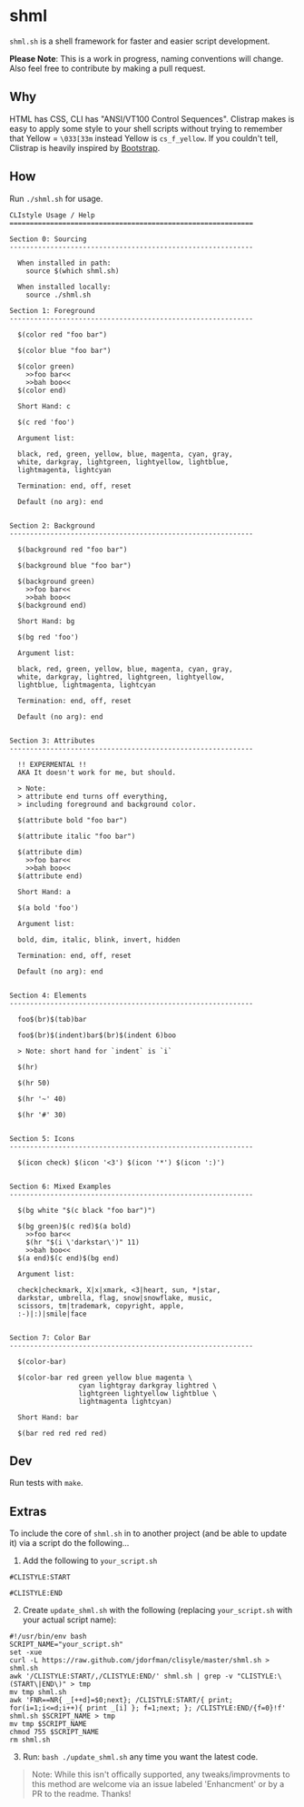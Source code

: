 shml
====

`shml.sh` is a shell framework for faster and easier script development.

**Please Note**: This is a work in progress, naming conventions will change.  Also feel free to contribute by making a pull request.

## Why

HTML has CSS, CLI has "ANSI/VT100 Control Sequences".  Clistrap makes is easy to apply some style to your shell scripts without trying to remember that Yellow = `\033[33m` instead Yellow is `cs_f_yellow`. If you couldn't tell, Clistrap is heavily inspired by [Bootstrap](http://getbootstrap.com).

## How

Run `./shml.sh` for usage.
```
CLIstyle Usage / Help
============================================================

Section 0: Sourcing
------------------------------------------------------------

  When installed in path:
    source $(which shml.sh)

  When installed locally:
    source ./shml.sh

Section 1: Foreground
------------------------------------------------------------

  $(color red "foo bar")

  $(color blue "foo bar")

  $(color green)
    >>foo bar<<
    >>bah boo<<
  $(color end)

  Short Hand: c

  $(c red 'foo')

  Argument list:

  black, red, green, yellow, blue, magenta, cyan, gray,
  white, darkgray, lightgreen, lightyellow, lightblue,
  lightmagenta, lightcyan

  Termination: end, off, reset

  Default (no arg): end


Section 2: Background
------------------------------------------------------------

  $(background red "foo bar")

  $(background blue "foo bar")

  $(background green)
    >>foo bar<<
    >>bah boo<<
  $(background end)

  Short Hand: bg

  $(bg red 'foo')

  Argument list:

  black, red, green, yellow, blue, magenta, cyan, gray,
  white, darkgray, lightred, lightgreen, lightyellow,
  lightblue, lightmagenta, lightcyan

  Termination: end, off, reset

  Default (no arg): end


Section 3: Attributes
------------------------------------------------------------

  !! EXPERMENTAL !!
  AKA It doesn't work for me, but should.

  > Note:
  > attribute end turns off everything,
  > including foreground and background color.

  $(attribute bold "foo bar")

  $(attribute italic "foo bar")

  $(attribute dim)
    >>foo bar<<
    >>bah boo<<
  $(attribute end)

  Short Hand: a

  $(a bold 'foo')

  Argument list:

  bold, dim, italic, blink, invert, hidden

  Termination: end, off, reset

  Default (no arg): end


Section 4: Elements
------------------------------------------------------------

  foo$(br)$(tab)bar

  foo$(br)$(indent)bar$(br)$(indent 6)boo

  > Note: short hand for `indent` is `i`

  $(hr)

  $(hr 50)

  $(hr '~' 40)

  $(hr '#' 30)


Section 5: Icons
------------------------------------------------------------

  $(icon check) $(icon '<3') $(icon '*') $(icon ':)')


Section 6: Mixed Examples
------------------------------------------------------------

  $(bg white "$(c black "foo bar")")

  $(bg green)$(c red)$(a bold)
    >>foo bar<<
    $(hr "$(i \'darkstar\')" 11)
    >>bah boo<<
  $(a end)$(c end)$(bg end)

  Argument list:

  check|checkmark, X|x|xmark, <3|heart, sun, *|star,
  darkstar, umbrella, flag, snow|snowflake, music,
  scissors, tm|trademark, copyright, apple,
  :-)|:)|smile|face


Section 7: Color Bar
------------------------------------------------------------

  $(color-bar)

  $(color-bar red green yellow blue magenta \
                 cyan lightgray darkgray lightred \
                 lightgreen lightyellow lightblue \
                 lightmagenta lightcyan)

  Short Hand: bar

  $(bar red red red red)

```
## Dev

Run tests with `make`.

## Extras

To include the core of `shml.sh` in to another project (and be able to update it) via a script do the following...

1. Add the following to `your_script.sh`

```
#CLISTYLE:START

#CLISTYLE:END
```

2. Create `update_shml.sh` with the following (replacing `your_script.sh` with your actual script name):

```
#!/usr/bin/env bash
SCRIPT_NAME="your_script.sh"
set -xue
curl -L https://raw.github.com/jdorfman/clisyle/master/shml.sh > shml.sh
awk '/CLISTYLE:START/,/CLISTYLE:END/' shml.sh | grep -v "CLISTYLE:\(START\|END\)" > tmp
mv tmp shml.sh
awk 'FNR==NR{ _[++d]=$0;next}; /CLISTYLE:START/{ print; for(i=1;i<=d;i++){ print _[i] }; f=1;next; }; /CLISTYLE:END/{f=0}!f' shml.sh $SCRIPT_NAME > tmp
mv tmp $SCRIPT_NAME
chmod 755 $SCRIPT_NAME
rm shml.sh
```

3. Run: `bash ./update_shml.sh` any time you want the latest code.

> Note: While this isn't offically supported, any tweaks/improvments to this method are welcome via an issue labeled 'Enhancment' or by a PR to the readme. Thanks!
